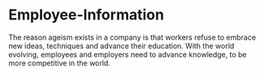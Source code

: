 # Employee-Information
The reason ageism exists in a company is that workers refuse to embrace new ideas, techniques and advance their education.  With the world evolving, employees and employers need to advance knowledge, to be more competitive in the world. 
